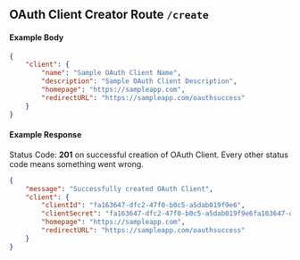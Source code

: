 ## OAuth Client Creator Route `/create`

#### Example Body

```json
{
	"client": {
		"name": "Sample OAuth Client Name",
		"description": "Sample OAuth Client Description",
		"homepage": "https://sampleapp.com",
		"redirectURL": "https://sampleapp.com/oauthsuccess"
	}
}
```

#### Example Response

Status Code: **201** on successful creation of OAuth Client.
Every other status code means something went wrong.

```json
{
	"message": "Successfully created OAuth Client",
	"client": {
		"clientId": "fa163647-dfc2-47f0-b0c5-a5dab019f9e6",
		"clientSecret": "fa163647-dfc2-47f0-b0c5-a5dab019f9e6fa163647-dfc2-47f0-b0c5-a5dab019f9e6",
		"homepage": "https://sampleapp.com",
		"redirectURL": "https://sampleapp.com/oauthsuccess"
	}
}
```
